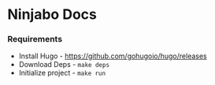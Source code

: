 # Ninjabo Docs

### Requirements

- Install Hugo - https://github.com/gohugoio/hugo/releases
- Download Deps - `make deps`
- Initialize project - `make run`
